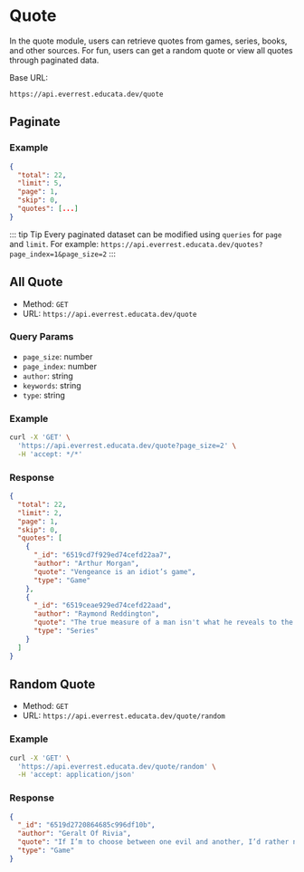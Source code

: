 # Quote

In the quote module, users can retrieve quotes from games, series, books, and other sources. For fun, users can get a random quote or view all quotes through paginated data.

Base URL:

```
https://api.everrest.educata.dev/quote
```

## Paginate

### Example

```json
{
  "total": 22,
  "limit": 5,
  "page": 1,
  "skip": 0,
  "quotes": [...]
}
```

::: tip Tip
Every paginated dataset can be modified using `queries` for `page` and `limit`. For example: `https://api.everrest.educata.dev/quotes?page_index=1&page_size=2`
:::

## All Quote

- Method: `GET`
- URL: `https://api.everrest.educata.dev/quote`

### Query Params

- `page_size`: number
- `page_index`: number
- `author`: string
- `keywords`: string
- `type`: string

### Example

```sh
curl -X 'GET' \
  'https://api.everrest.educata.dev/quote?page_size=2' \
  -H 'accept: */*'
```

### Response

```json
{
  "total": 22,
  "limit": 2,
  "page": 1,
  "skip": 0,
  "quotes": [
    {
      "_id": "6519cd7f929ed74cefd22aa7",
      "author": "Arthur Morgan",
      "quote": "Vengeance is an idiot’s game",
      "type": "Game"
    },
    {
      "_id": "6519ceae929ed74cefd22aad",
      "author": "Raymond Reddington",
      "quote": "The true measure of a man isn't what he reveals to the world but what he hides from it",
      "type": "Series"
    }
  ]
}
```

## Random Quote

- Method: `GET`
- URL: `https://api.everrest.educata.dev/quote/random`

### Example

```sh
curl -X 'GET' \
  'https://api.everrest.educata.dev/quote/random' \
  -H 'accept: application/json'
```

### Response

```json
{
  "_id": "6519d2720864685c996df10b",
  "author": "Geralt Of Rivia",
  "quote": "If I’m to choose between one evil and another, I’d rather not choose at all",
  "type": "Game"
}
```
